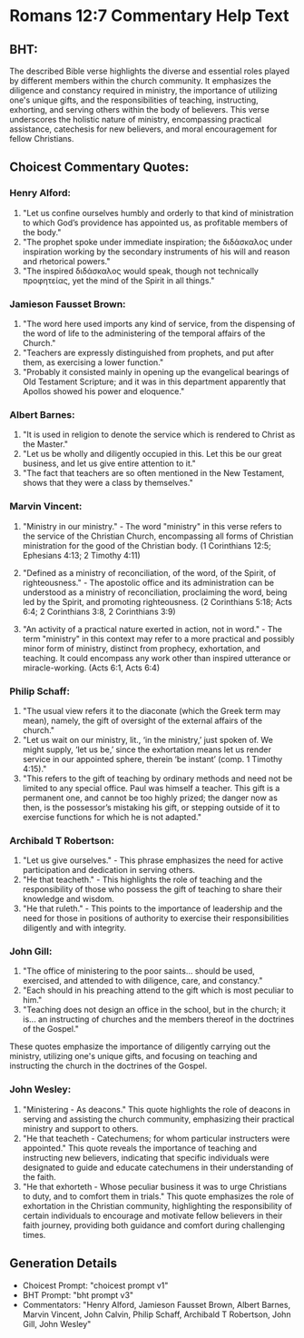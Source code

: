 # Romans 12:7 Commentary Help Text

## BHT:
The described Bible verse highlights the diverse and essential roles played by different members within the church community. It emphasizes the diligence and constancy required in ministry, the importance of utilizing one's unique gifts, and the responsibilities of teaching, instructing, exhorting, and serving others within the body of believers. This verse underscores the holistic nature of ministry, encompassing practical assistance, catechesis for new believers, and moral encouragement for fellow Christians.

## Choicest Commentary Quotes:
### Henry Alford:
1. "Let us confine ourselves humbly and orderly to that kind of ministration to which God’s providence has appointed us, as profitable members of the body."
2. "The prophet spoke under immediate inspiration; the διδάσκαλος under inspiration working by the secondary instruments of his will and reason and rhetorical powers."
3. "The inspired διδάσκαλος would speak, though not technically προφητείας, yet the mind of the Spirit in all things."

### Jamieson Fausset Brown:
1. "The word here used imports any kind of service, from the dispensing of the word of life to the administering of the temporal affairs of the Church."
2. "Teachers are expressly distinguished from prophets, and put after them, as exercising a lower function."
3. "Probably it consisted mainly in opening up the evangelical bearings of Old Testament Scripture; and it was in this department apparently that Apollos showed his power and eloquence."

### Albert Barnes:
1. "It is used in religion to denote the service which is rendered to Christ as the Master."
2. "Let us be wholly and diligently occupied in this. Let this be our great business, and let us give entire attention to it."
3. "The fact that teachers are so often mentioned in the New Testament, shows that they were a class by themselves."

### Marvin Vincent:
1. "Ministry in our ministry." - The word "ministry" in this verse refers to the service of the Christian Church, encompassing all forms of Christian ministration for the good of the Christian body. (1 Corinthians 12:5; Ephesians 4:13; 2 Timothy 4:11)

2. "Defined as a ministry of reconciliation, of the word, of the Spirit, of righteousness." - The apostolic office and its administration can be understood as a ministry of reconciliation, proclaiming the word, being led by the Spirit, and promoting righteousness. (2 Corinthians 5:18; Acts 6:4; 2 Corinthians 3:8, 2 Corinthians 3:9)

3. "An activity of a practical nature exerted in action, not in word." - The term "ministry" in this context may refer to a more practical and possibly minor form of ministry, distinct from prophecy, exhortation, and teaching. It could encompass any work other than inspired utterance or miracle-working. (Acts 6:1, Acts 6:4)

### Philip Schaff:
1. "The usual view refers it to the diaconate (which the Greek term may mean), namely, the gift of oversight of the external affairs of the church."
2. "Let us wait on our ministry, lit., ‘in the ministry,’ just spoken of. We might supply, ‘let us be,’ since the exhortation means let us render service in our appointed sphere, therein ‘be instant’ (comp. 1 Timothy 4:15)."
3. "This refers to the gift of teaching by ordinary methods and need not be limited to any special office. Paul was himself a teacher. This gift is a permanent one, and cannot be too highly prized; the danger now as then, is the possessor’s mistaking his gift, or stepping outside of it to exercise functions for which he is not adapted."

### Archibald T Robertson:
1. "Let us give ourselves." - This phrase emphasizes the need for active participation and dedication in serving others.
2. "He that teacheth." - This highlights the role of teaching and the responsibility of those who possess the gift of teaching to share their knowledge and wisdom.
3. "He that ruleth." - This points to the importance of leadership and the need for those in positions of authority to exercise their responsibilities diligently and with integrity.

### John Gill:
1. "The office of ministering to the poor saints... should be used, exercised, and attended to with diligence, care, and constancy."
2. "Each should in his preaching attend to the gift which is most peculiar to him."
3. "Teaching does not design an office in the school, but in the church; it is... an instructing of churches and the members thereof in the doctrines of the Gospel."

These quotes emphasize the importance of diligently carrying out the ministry, utilizing one's unique gifts, and focusing on teaching and instructing the church in the doctrines of the Gospel.

### John Wesley:
1. "Ministering - As deacons." This quote highlights the role of deacons in serving and assisting the church community, emphasizing their practical ministry and support to others.
2. "He that teacheth - Catechumens; for whom particular instructers were appointed." This quote reveals the importance of teaching and instructing new believers, indicating that specific individuals were designated to guide and educate catechumens in their understanding of the faith.
3. "He that exhorteth - Whose peculiar business it was to urge Christians to duty, and to comfort them in trials." This quote emphasizes the role of exhortation in the Christian community, highlighting the responsibility of certain individuals to encourage and motivate fellow believers in their faith journey, providing both guidance and comfort during challenging times.


## Generation Details
- Choicest Prompt: "choicest prompt v1"
- BHT Prompt: "bht prompt v3"
- Commentators: "Henry Alford, Jamieson Fausset Brown, Albert Barnes, Marvin Vincent, John Calvin, Philip Schaff, Archibald T Robertson, John Gill, John Wesley"
